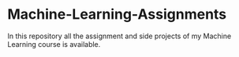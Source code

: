 # Machine-Learning-Assignments
In this repository all the assignment and side projects of my Machine Learning course is available.

